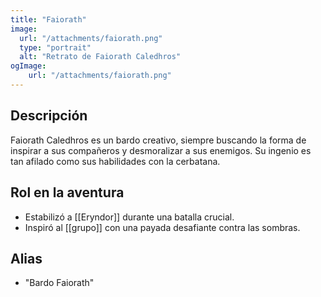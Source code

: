 ```yaml
---
title: "Faiorath"
image:
  url: "/attachments/faiorath.png"
  type: "portrait"
  alt: "Retrato de Faiorath Caledhros"
ogImage:
	url: "/attachments/faiorath.png"
---
```


## Descripción
Faiorath Caledhros es un bardo creativo, siempre buscando la forma de inspirar a sus compañeros y desmoralizar a sus enemigos. Su ingenio es tan afilado como sus habilidades con la cerbatana.

## Rol en la aventura
- Estabilizó a [[Eryndor]] durante una batalla crucial.
- Inspiró al [[grupo]] con una payada desafiante contra las sombras.

## Alias
- "Bardo Faiorath"
